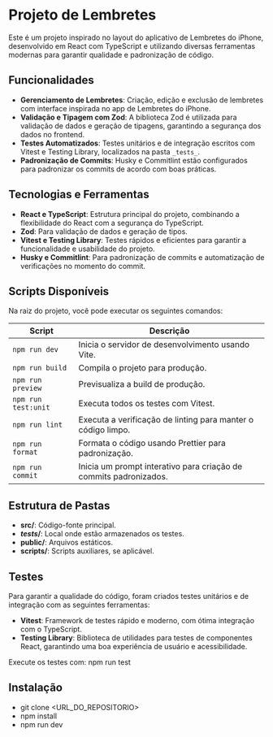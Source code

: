 # Projeto de Lembretes

Este é um projeto inspirado no layout do aplicativo de Lembretes do iPhone, desenvolvido em React com TypeScript e utilizando diversas ferramentas modernas para garantir qualidade e padronização de código.

## Funcionalidades

- **Gerenciamento de Lembretes**: Criação, edição e exclusão de lembretes com interface inspirada no app de Lembretes do iPhone.
- **Validação e Tipagem com Zod**: A biblioteca Zod é utilizada para validação de dados e geração de tipagens, garantindo a segurança dos dados no frontend.
- **Testes Automatizados**: Testes unitários e de integração escritos com Vitest e Testing Library, localizados na pasta `_tests_`.
- **Padronização de Commits**: Husky e Commitlint estão configurados para padronizar os commits de acordo com boas práticas.

## Tecnologias e Ferramentas

- **React e TypeScript**: Estrutura principal do projeto, combinando a flexibilidade do React com a segurança do TypeScript.
- **Zod**: Para validação de dados e geração de tipos.
- **Vitest e Testing Library**: Testes rápidos e eficientes para garantir a funcionalidade e usabilidade do projeto.
- **Husky e Commitlint**: Para padronização de commits e automatização de verificações no momento do commit.

## Scripts Disponíveis

Na raiz do projeto, você pode executar os seguintes comandos:

| Script                | Descrição                                                       |
|-----------------------|-----------------------------------------------------------------|
| `npm run dev`         | Inicia o servidor de desenvolvimento usando Vite.              |
| `npm run build`       | Compila o projeto para produção.                               |
| `npm run preview`     | Previsualiza a build de produção.                              |
| `npm run test:unit`   | Executa todos os testes com Vitest.                            |
| `npm run lint`        | Executa a verificação de linting para manter o código limpo.   |
| `npm run format`      | Formata o código usando Prettier para padronização.            |
| `npm run commit`      | Inicia um prompt interativo para criação de commits padronizados.|

## Estrutura de Pastas

- **src/**: Código-fonte principal.
- **_tests_/**: Local onde estão armazenados os testes.
- **public/**: Arquivos estáticos.
- **scripts/**: Scripts auxiliares, se aplicável.

## Testes

Para garantir a qualidade do código, foram criados testes unitários e de integração com as seguintes ferramentas:

- **Vitest**: Framework de testes rápido e moderno, com ótima integração com o TypeScript.
- **Testing Library**: Biblioteca de utilidades para testes de componentes React, garantindo uma boa experiência de usuário e acessibilidade.

Execute os testes com:
npm run test

## Instalação

- git clone <URL_DO_REPOSITORIO>
- npm install
- npm run dev

